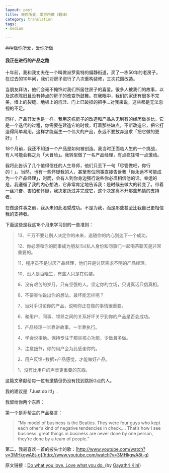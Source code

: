 ```yaml
---
layout: post
title: 做你所爱，爱你所做（翻译）
category: translation
tags:
- medium

---
```


###做你所爱，爱你所做
#### 我正在进行的产品之路

十年前，我和我丈夫在一个叫做派罗奥特的偏静街道，买了一栋50年的老房子。在过去的10年间，我们对房子进行了八次重构装修，三次花园改造。

当朋友拜访，他们会毫不掩饰对我们所居住房子的喜爱。很多人被我们的故事，以及这栋陈旧且没有特点的房子的改变所鼓舞。在我眼中，我们的家还有很多不完美，墙上的裂缝、地板上的坑洼、门上已破损的把手...对我来说，这些都是无法忽视的不足。

同样，产品开发也是一样。我用这栋房子的改造和产品从无到有的经历做类比。它是一个迭代的过程，你需要在建造它的时候，盯着那些缺点，不断改造它，把它打造得简单易用。这样才能诞生一个伟大的产品，永远不要放弃追求「把它做的更好」！

18个月前，我还不知道一个产品是如何被创造。我当时正面临人生的一个挑战，有人可能会称之为「大冒险」。我转型做了一名产品经理，有点疯狂带一点激动。

我将此告诉了几个值得信任的人生导师，他们只丢下一句「尽管做吧，你行的！」。当然，也有一些怀疑我的人，甚至有位同事直接告诉我「你永远不可能成为一个产品经理」，时而，会有人到你身边强行说些你必须相信他的话。幸运的是，我遵循了我的内心想法，它非常肯定地告诉我：是时候去做大的转变了。带着一丝兴奋、害怕和怀疑，我决定跃过并完成它，这个决定离不开那些热情的支持者。

在做这件事之前，我从未如此渴望成功。不是为我，而是那些甚至比我自己更相信我的支持者。

下面这些是我这18个月来学习到的一些准则：

> 13、千万不要让别人决定你的未来，追随你的内心到达下一个成功。
> 
> 12、你必须和你的同事成为朋友!!以私人身份和同事们一起喝茶聊天是非常重要的。
>
> 11、程序员不是讨厌产品经理，他们只是讨厌需求不明的产品经理。
>
> 10、没人是百晓生，有些人只是在假装。
>
>  9、没有艰苦的岁月，只有坚强的人。坚定你的立场，只说真话只信真相。
>
>  8、不要害怕说出你的想法。最坏能怎样呢？
>
>  7、当对手讨论你的产品，说明你正在做的事情很重要。
>
>  6、和用户、同事、领导之间的关系好坏关乎到你的产品是否会成功。
>
>  5、产品经理一半靠讲故事，一半靠执行。
>
>  4、学会说拒绝。保持专注于那些核心功能，少做且多做。
>
>  3、注意细节，你的用户会为此感谢你的。
>
>  2、用户反馈+数据+产品感觉，才能做好产品。
>    
>  1、没有比用户的声音更重要的东西。


 
这篇文章献给每一位有激情但仍没有找到跳跃G点的人。

我的建议是「Just do it!」.

我留给你两个东西：

第一个是乔帮主的产品格言：

> “My model of business is the Beatles. They were four guys who kept each other’s kind of negative tendencies in check…. That’s how I see business: great things in business are never done by one person, they’re done by a team of people.”

第二，我最喜欢一首的披头士的歌：[http://www.youtube.com/watch?v=3MHkgwA8t-g](http://www.youtube.com/watch?v=3MHkgwA8t-g)

原文链接：[Do what you love. Love what you do. ](https://medium.com/on-product-management/do-what-you-love-love-what-you-do-e0ab27bbc71d) (by [Gayathri Kini](https://medium.com/@gaya3kini))






